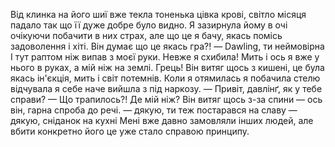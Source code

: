 Від клинка на його шиї вже текла тоненька цівка крові, світло місяця падало так що її дуже добре було видно. Я зазирнула йому в очі очікуючи побачити в них страх, але що це я бачу, якась помісь задоволення і хіті. Він думає що це якась гра?! 
— Dawling, ти неймовірна 
І тут раптом ніж випав з моєї руки. Невже я схибила! Мить і ось я вже у нього в руках, а мій ніж на землі. Грець! Він витяг щось з кишені, це була якась ін'єкція, мить і світ потемнів.
Коли я отямилась я побачила стелю відчувала я себе наче вийшла з під наркозу. 
— Привіт, давлінґ, як у тебе справи?
— Що трапилось?! Де мій ніж?
Він витяг щось з-за спини
— ось він, гарна спроба до речі.
— дякую, ти теж постарався на славу
— дякую, сніданок на кухні
Мені вже давно замовляли інших людей, але вбити конкретно його це уже стало справою принципу.